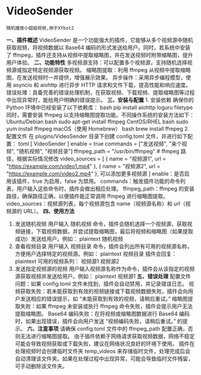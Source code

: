 # VideoSender
    随机播放小姐姐视频,用于XYbot2
**一、插件概述**
    VideoSender 是一个功能强大的插件，它能够从多个视频源中随机获取视频，将视频数据以 Base64 编码的形式发送给用户。同时，若系统中安装了 ffmpeg，插件还支持从视频中提取缩略图，并在发送视频时附带缩略图，提升用户体验。
**二、功能特性**
    多视频源支持：可以配置多个视频源，支持随机选择视频源或指定特定视频源获取视频。
    缩略图提取：利用 ffmpeg 从视频中提取缩略图，在发送视频时一并提供，增强展示效果。
    异步操作：采用异步编程模型，使用 asyncio 和 aiohttp 进行异步 HTTP 请求和文件下载，提高性能和响应速度。
    错误处理：具备完善的错误处理机制，在获取视频、下载视频、提取缩略图等过程中出现异常时，能给用户明确的错误提示。
**三、安装与配置**
    1. 安装依赖
    确保你的 Python 环境中已经安装了以下依赖库：
    bash
    pip install aiohttp loguru filetype
    同时，需要安装 ffmpeg 以支持缩略图提取功能。不同操作系统的安装方法如下：
    Ubuntu/Debian
    bash
    sudo apt-get install ffmpeg
    CentOS/RHEL
    bash
    sudo yum install ffmpeg
    macOS（使用 Homebrew）
    bash
    brew install ffmpeg
    2. 配置文件
    在 plugins/VideoSender 目录下创建 config.toml 文件，并进行如下配置：
    toml
    [
    VideoSender
    ]
    enable = true
    commands = ["发送视频", "来个视频", "随机视频", "视频目录"]
    ffmpeg_path = "/usr/bin/ffmpeg"  # ffmpeg 路径，根据实际情况修改
    video_sources = [
    { name = "视频源1", url = "https://example.com/video1.mp4" },
    { name = "视频源2", url = "https://example.com/video2.mp4" },
    可以添加更多视频源
    ]
    enable：是否启用该插件，true 为启用，false 为禁用。
    commands：触发插件功能的命令列表，用户输入这些命令时，插件会做出相应处理。
    ffmpeg_path：ffmpeg 的安装路径，确保路径正确，以便插件能正常调用 ffmpeg 进行缩略图提取。
    video_sources：视频源列表，每个视频源包含 name（视频源名称）和 url（视频源的 URL）。
**四、使用方法**
1. 发送随机视频
用户输入 随机视频 命令，插件会随机选择一个视频源，获取视频链接，下载视频数据，并尝试提取缩略图，最后将视频和缩略图（如果提取成功）发送给用户。例如：
plaintext
随机视频
2. 查看视频目录
用户输入 视频目录 命令，插件会列出所有可用的视频源名称，方便用户选择特定的视频源。例如：
plaintext
视频目录
插件会回复：
plaintext
可用的视频系列：
视频源1
视频源2
3. 发送指定视频源的视频
用户输入视频源名称作为命令，插件会从该指定的视频源获取视频并发送给用户。例如：
plaintext
视频源1
**五、错误处理**
配置文件问题：如果 config.toml 文件未找到，插件会自动禁用，并记录错误日志。
视频获取失败：若未能获取到有效的视频链接或下载视频数据失败，插件会向用户发送相应的错误提示，如 “未能获取到有效的视频，请稍后重试。”
缩略图提取失败：如果 ffmpeg 未安装或执行 ffmpeg 命令失败，插件会提示用户无法提取缩略图。
Base64 编码失败：在将视频或缩略图数据进行 Base64 编码时，如果出现错误，插件会向用户发送 “视频编码失败，请稍后重试。” 的提示。
**六、注意事项**
请确保 config.toml 文件中的 ffmpeg_path 配置正确，否则无法进行缩略图提取。
由于插件依赖于网络请求获取视频数据，网络不稳定可能会导致视频获取或下载失败，建议在网络状况良好的环境下使用。
插件在处理视频时会创建临时文件夹 temp_videos 来存储临时文件，处理完成后会自动清理该文件夹。如果在处理过程中出现异常，可能会导致临时文件残留，可手动删除该文件夹。
